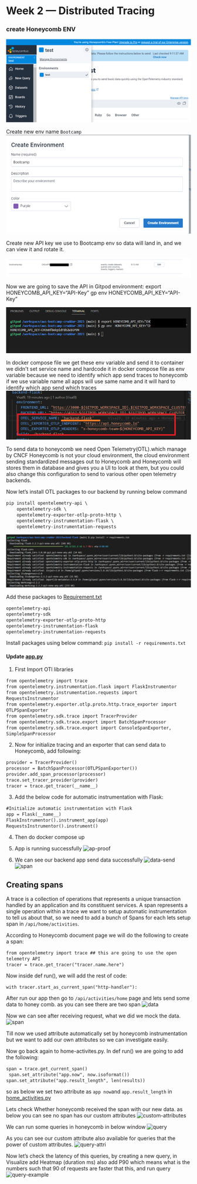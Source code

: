 # Week 2 — Distributed Tracing

### create Honeycomb ENV
![honey-env](./images/honeycomb-env.png)

Create new env name ```Bootcamp```
![create-new-env](./images/honeycomb-env-create.png)

Create new API key we use to Bootcamp env so data will land in, and we can view it and rotate it.

![api-key](./images/honeycob-api-key.png)

Now we are going to save the API in Gitpod environment:
export HONEYCOMB_API_KEY=“API-Key”
gp env HONEYCOMB_API_KEY=“API-Key”

![env-key](./images/export-honeycomb-api-key.png)


In docker compose file we get these env variable and send it to container we didn't set service name and hardcode it in docker compose file as env variable because we need to identify which app send traces to honeycomb if we use variable name all apps will use same name and it will hard to identify which app send which traces  
![honeycom-docker-compose](./images/honeycomb-docker-compose.png)


To send data to honeycomb we need Open Telemetry(OTL).which manage by CNCF 
Honeycomb is not your cloud environment, the cloud environment sending standardized messages out to Honeycomb and Honeycomb will stores them in database and gives you a UI to look at them, but you could also change this configuration to send to various other open telemetry backends.

 Now let’s install OTL packages to our backend by running below command
```
pip install opentelemetry-api \
    opentelemetry-sdk \
    opentelemetry-exporter-otlp-proto-http \
    opentelemetry-instrumentation-flask \
    opentelemetry-instrumentation-requests
```
![install-requiremnt.txt](./images/install-honeycomb-requirement.txt.png)


Add these packages to  [Requirement.txt](https://github.com/Visal9/aws-bootcamp-cruddur-2023/blob/main/backend-flask/requirements.txt) 

```
opentelemetry-api
opentelemetry-sdk
opentelemetry-exporter-otlp-proto-http
opentelemetry-instrumentation-flask
opentelemetry-instrumentation-requests
```
Install packages using below command:
```pip install -r requirements.txt```


#### Update [app.py](https://github.com/Visal9/aws-bootcamp-cruddur-2023/blob/main/backend-flask/app.py)

1. First Import OTl libraries
```
from opentelemetry import trace
from opentelemetry.instrumentation.flask import FlaskInstrumentor
from opentelemetry.instrumentation.requests import RequestsInstrumentor
from opentelemetry.exporter.otlp.proto.http.trace_exporter import OTLPSpanExporter
from opentelemetry.sdk.trace import TracerProvider
from opentelemetry.sdk.trace.export import BatchSpanProcessor
from opentelemetry.sdk.trace.export import ConsoleSpanExporter, SimpleSpanProcessor
```

2. Now for initialize tracing and an exporter that can send data to Honeycomb, add following:

```
provider = TracerProvider()
processor = BatchSpanProcessor(OTLPSpanExporter())
provider.add_span_processor(processor)
trace.set_tracer_provider(provider)
tracer = trace.get_tracer(__name__)

```
3. Add the below code for automatic instrumentation with Flask:
```
#Initialize automatic instrumentation with Flask
app = Flask(__name__)
FlaskInstrumentor().instrument_app(app)
RequestsInstrumentor().instrument()
```

4. Then do docker compose up

5. App is running successfully
![ap-proof](./images/backend-responce.png)

6. We can see our backend app send data successfully
![data-send](./images/honeycomb-charts.png)
![span](./images/honeycomb-span.png)

## Creating spans
 A trace is a collection of operations that represents a unique transaction handled by an application and its constituent services. A span represents a single operation within a trace we want to setup automatic instrumentation to tell us about that, so we need to add a bunch of Spans for each lets setup span in ```/api/home/activities```.

 According to  Honeycomb document page we will do the following to create a span:
 
```
from opentelemetry import trace ## this are going to use the open telemetry API
tracer = trace.get_tracer("tracer.name.here")
```

Now inside def run(), we will add the rest of code:
```
with tracer.start_as_current_span("http-handler"):
```
After run our app then go to ```/api/activities/home``` page and lets send some data to honey comb. as you can see there are two span
![data](./images/honey-span-data.png)


Now we can see after  receiving request, what we did we mock the data.
![span](./images/honey-spac-extract.png)


Till now we used attribute automatically set by honeycomb instrumentation but we want to add our own attributes so we can investigate easily.

Now go back again to home-activites.py.
In def run() we are going to add the following:
```
span = trace.get_current_span()
 span.set_attribute("app.now", now.isoformat())
span.set_attribute("app.result_length", len(results))
```
so as below we set two attribute as ```app now```and ```app.result_length``` in [home_activities.py](https://github.com/Visal9/aws-bootcamp-cruddur-2023/blob/main/backend-flask/services/home_activities.py)


Lets check Whether honeycomb received the span with our new data. as below you can see no span has our custom attributes
![custom-attributes](./images/hone-attribute-proof.png)

We can run some queries in honeycomb in below window
![query](./images/honey-query-window.png)

As you can see our custom attribute also available for queries that the power of custom attributes.
![query-attri](./images/honey-attribute-query-proof.png)

Now let’s check the latency of this queries, by creating a new query, in Visualize add Heatmap (duration ms) also add P90 which means what is the numbers such that 90 of requests are faster that this, and run query
![query-example](./images/honey-query-example.png)